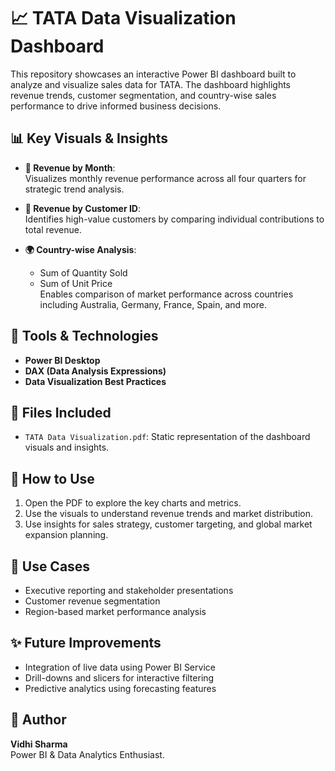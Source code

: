 # 📈 TATA Data Visualization Dashboard

This repository showcases an interactive Power BI dashboard built to analyze and visualize sales data for TATA. The dashboard highlights revenue trends, customer segmentation, and country-wise sales performance to drive informed business decisions.

## 📊 Key Visuals & Insights

- **📅 Revenue by Month**:  
  Visualizes monthly revenue performance across all four quarters for strategic trend analysis.

- **👤 Revenue by Customer ID**:  
  Identifies high-value customers by comparing individual contributions to total revenue.

- **🌍 Country-wise Analysis**:  
  - Sum of Quantity Sold  
  - Sum of Unit Price  
  Enables comparison of market performance across countries including Australia, Germany, France, Spain, and more.

## 🔧 Tools & Technologies

- **Power BI Desktop**
- **DAX (Data Analysis Expressions)**
- **Data Visualization Best Practices**

## 📁 Files Included

- `TATA Data Visualization.pdf`: Static representation of the dashboard visuals and insights.

## 🚀 How to Use

1. Open the PDF to explore the key charts and metrics.
2. Use the visuals to understand revenue trends and market distribution.
3. Use insights for sales strategy, customer targeting, and global market expansion planning.

## 🧠 Use Cases

- Executive reporting and stakeholder presentations  
- Customer revenue segmentation  
- Region-based market performance analysis

## ✨ Future Improvements

- Integration of live data using Power BI Service  
- Drill-downs and slicers for interactive filtering  
- Predictive analytics using forecasting features

## 👤 Author

**Vidhi Sharma**  
Power BI & Data Analytics Enthusiast.
